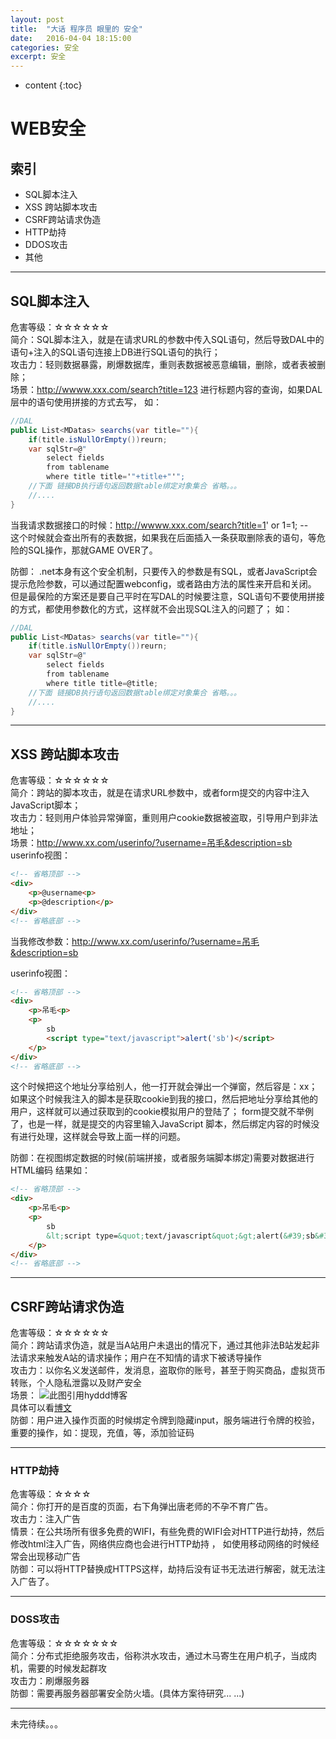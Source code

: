 ```yaml
---
layout: post
title:  "大话 程序员 眼里的 安全"
date:   2016-04-04 18:15:00
categories: 安全
excerpt: 安全
---
```


* content
{:toc}

# WEB安全

## 索引
* SQL脚本注入
* XSS 跨站脚本攻击
* CSRF跨站请求伪造
* HTTP劫持
* DDOS攻击
* 其他

---

## SQL脚本注入
危害等级：☆☆☆☆☆☆   
简介：SQL脚本注入，就是在请求URL的参数中传入SQL语句，然后导致DAL中的语句+注入的SQL语句连接上DB进行SQL语句的执行；  
攻击力：轻则数据暴露，刷爆数据库，重则表数据被恶意编辑，删除，或者表被删除；   
场景：http://wwww.xxx.com/search?title=123 进行标题内容的查询，如果DAL层中的语句使用拼接的方式去写，
如：
``` C# 
//DAL
public List<MDatas> searchs(var title=""){
    if(title.isNullOrEmpty())reurn;
    var sqlStr=@"
        select fields 
        from tablename
        where title title='"+title+"'";
    //下面 链接DB执行语句返回数据table绑定对象集合 省略。。。
    //....
}
```

当我请求数据接口的时候：http://wwww.xxx.com/search?title=1' or 1=1; --   
这个时候就会查出所有的表数据，如果我在后面插入一条获取删除表的语句，等危险的SQL操作，那就GAME OVER了。

防御：
.net本身有这个安全机制，只要传入的参数是有SQL，或者JavaScript会提示危险参数，可以通过配置webconfig，或者路由方法的属性来开启和关闭。
但是最保险的方案还是要自己平时在写DAL的时候要注意，SQL语句不要使用拼接的方式，都使用参数化的方式，这样就不会出现SQL注入的问题了；
如：

``` C# 
//DAL
public List<MDatas> searchs(var title=""){
    if(title.isNullOrEmpty())reurn;
    var sqlStr=@"
        select fields 
        from tablename
        where title title=@title;
    //下面 链接DB执行语句返回数据table绑定对象集合 省略。。。
    //....
}

```

---

## XSS 跨站脚本攻击
危害等级：☆☆☆☆☆☆   
简介：跨站的脚本攻击，就是在请求URL参数中，或者form提交的内容中注入JavaScript脚本；    
攻击力：轻则用户体验异常弹窗，重则用户cookie数据被盗取，引导用户到非法地址；   
场景：http://www.xx.com/userinfo/?username=吊毛&description=sb
userinfo视图：
``` HTML
<!-- 省略顶部 -->
<div>
    <p>@username<p>
    <p>@description</p>
</div>
<!-- 省略底部 -->

```
当我修改参数：http://www.xx.com/userinfo/?username=吊毛&description=sb<script type="text/javascript">alert('sb')</script>

userinfo视图：
``` HTML
<!-- 省略顶部 -->
<div>
    <p>吊毛<p>
    <p>
        sb
        <script type="text/javascript">alert('sb')</script>
    </p>
</div>
<!-- 省略底部 -->

```


这个时候把这个地址分享给别人，他一打开就会弹出一个弹窗，然后容是：xx；
如果这个时候我注入的脚本是获取cookie到我的接口，然后把地址分享给其他的用户，这样就可以通过获取到的cookie模拟用户的登陆了；
form提交就不举例了，也是一样，就是提交的内容里输入JavaScript 脚本，然后绑定内容的时候没有进行处理，这样就会导致上面一样的问题。

防御：在视图绑定数据的时候(前端拼接，或者服务端脚本绑定)需要对数据进行HTML编码
结果如：
``` HTML
<!-- 省略顶部 -->
<div>
    <p>吊毛<p>
    <p>
        sb
        &lt;script type=&quot;text/javascript&quot;&gt;alert(&#39;sb&#39;)&lt;/script&gt;
    </p>
</div>
<!-- 省略底部 -->

```
---

## CSRF跨站请求伪造
危害等级：☆☆☆☆☆☆   
简介：跨站请求伪造，就是当A站用户未退出的情况下，通过其他非法B站发起非法请求来触发A站的请求操作；用户在不知情的请求下被诱导操作    
攻击力：以你名义发送邮件，发消息，盗取你的账号，甚至于购买商品，虚拟货币转账，个人隐私泄露以及财产安全    
场景：
![此图引用hyddd博客](http://pic002.cnblogs.com/img/hyddd/200904/2009040916453171.jpg)   
具体可以看[博文](http://www.cnblogs.com/hyddd/archive/2009/04/09/1432744.html)     
防御：用户进入操作页面的时候绑定令牌到隐藏input，服务端进行令牌的校验，重要的操作，如：提现，充值，等，添加验证码   

--- 

### HTTP劫持
危害等级：☆☆☆☆    
简介：你打开的是百度的页面，右下角弹出唐老师的不孕不育广告。        
攻击力：注入广告   
情景：在公共场所有很多免费的WIFI，有些免费的WIFI会对HTTP进行劫持，然后修改html注入广告，网络供应商也会进行HTTP劫持 ，
如使用移动网络的时候经常会出现移动广告    
防御：可以将HTTP替换成HTTPS这样，劫持后没有证书无法进行解密，就无法注入广告了。     


---

### DOSS攻击
危害等级：☆☆☆☆☆☆☆     
简介：分布式拒绝服务攻击，俗称洪水攻击，通过木马寄生在用户机子，当成肉机，需要的时候发起群攻    
攻击力：刷爆服务器    
防御：需要再服务器部署安全防火墙。(具体方案待研究... ...)     

--- 

未完待续。。。   

    
